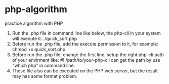 # php-algorithm
practice algorithm with PHP

1. Run the .php file in command line like below, the php-cli in your system will execute it:
     ./quick_sort.php
2. Before run the .php file, add the execute permission to it, for example:
     chmod +x quick_sort.php    
3. Before run the .php file, change the first line, setup the right php-cli path of your envirment like:
     #! /path/to/your-php-cli 
     can get the path by use "which php" in command line.
4. These file also can be executed on the PHP web server, but the result may has some format problem.



